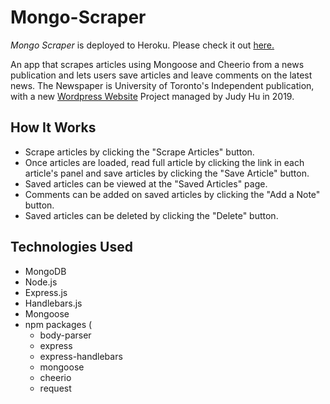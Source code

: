 # Mongo-Scraper
*Mongo Scraper* is deployed to Heroku. Please check it out [here.](https://mongo-scraper11.herokuapp.com/)

An app that scrapes articles using Mongoose and Cheerio from a news publication and lets users save articles and leave comments on the latest news. The Newspaper is University of Toronto's Independent publication, with a new [Wordpress Website](https://thenewspaper.ca/) Project managed by Judy Hu in 2019. 

## How It Works
- Scrape articles by clicking the "Scrape Articles" button.
- Once articles are loaded, read full article by clicking the link in each article's panel and save articles by clicking the "Save Article" button.
- Saved articles can be viewed at the "Saved Articles" page.
- Comments can be added on saved articles by clicking the "Add a Note" button.
- Saved articles can be deleted by clicking the "Delete" button.

## Technologies Used
- MongoDB
- Node.js
- Express.js
- Handlebars.js
- Mongoose
- npm packages (
    - body-parser
    - express
    - express-handlebars
    - mongoose
    - cheerio
    - request
